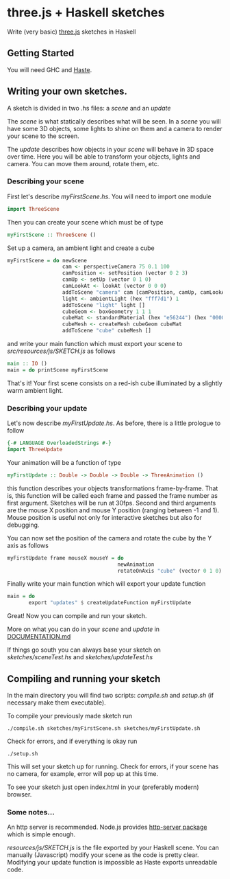 # three.js + Haskell sketches

Write (very basic) [three.js](https://threejs.org/) sketches in Haskell

## Getting Started

You will need GHC and [Haste](https://haste-lang.org/).

## Writing your own sketches.

A sketch is divided in two .hs files: a *scene* and an *update*

The *scene* is what statically describes what will be seen. In a *scene* you will have some 3D objects, some lights to shine on them and a camera to render your scene to the screen.

The *update* describes how objects in your *scene* will behave in 3D space over time. Here you will be able to transform your objects, lights and camera. You can move them around, rotate them, etc.

### Describing your scene

First let's describe *myFirstScene.hs*. You will need to import one module

```haskell
import ThreeScene
```

Then you can create your scene which must be of type

```haskell
myFirstScene :: ThreeScene ()
```

Set up a camera, an ambient light and create a cube

```haskell
myFirstScene = do newScene
                  cam <- perspectiveCamera 75 0.1 100
                  camPosition <- setPosition (vector 0 2 3)
                  camUp <- setUp (vector 0 1 0)
                  camLookAt <- lookAt (vector 0 0 0)
                  addToScene "camera" cam [camPosition, camUp, camLookAt]
                  light <- ambientLight (hex "fff7d1") 1
                  addToScene "light" light []
                  cubeGeom <- boxGeometry 1 1 1
                  cubeMat <- standardMaterial (hex "e56244") (hex "000000") 1 0.4
                  cubeMesh <- createMesh cubeGeom cubeMat
                  addToScene "cube" cubeMesh []
```

and write your main function which must export your scene to *src/resources/js/SKETCH.js* as follows

```haskell
main :: IO ()
main = do printScene myFirstScene
```

That's it! Your first scene consists on a red-ish cube illuminated by a slightly warm ambient light.

### Describing your update

Let's now describe *myFirstUpdate.hs*. As before, there is a little prologue to follow

```haskell
{-# LANGUAGE OverloadedStrings #-}
import ThreeUpdate
```

Your animation will be a function of type

```haskell
myFirstUpdate :: Double -> Double -> Double -> ThreeAnimation ()
```

this function describes your objects transformations frame-by-frame. That is, this function will be called each frame and passed the frame number as first argument. Sketches will be run at 30fps. Second and third arguments are the mouse X position and mouse Y position (ranging between -1 and 1). Mouse position is useful not only for interactive sketches but also for debugging.

You can now set the position of the camera and rotate the cube by the Y axis as follows

```haskell
myFirstUpdate frame mouseX mouseY = do
                                    newAnimation
                                    rotateOnAxis "cube" (vector 0 1 0) 0.05
```

Finally write your main function which will export your update function

```haskell
main = do
       export "updates" $ createUpdateFunction myFirstUpdate
```

Great! Now you can compile and run your sketch.

More on what you can do in your *scene* and *update* in [DOCUMENTATION.md](https://github.com/ivoelbert/threehs-no-electron/blob/master/DOCUMENTATION.md)

If things go south you can always base your sketch on *sketches/sceneTest.hs* and *sketches/updateTest.hs*

## Compiling and running your sketch

In the main directory you will find two scripts: *compile.sh* and *setup.sh* (if necessary make them executable).

To compile your previously made sketch run

```
./compile.sh sketches/myFirstScene.sh sketches/myFirstUpdate.sh
```

Check for errors, and if everything is okay run

```
./setup.sh
```

This will set your sketch up for running. Check for errors, if your scene has no camera, for example, error will pop up at this time.

To see your sketch just open index.html in your (preferably modern) browser.

### Some notes...

An http server is recommended. Node.js provides [http-server package](https://www.npmjs.com/package/http-server) which is simple enough.

*resources/js/SKETCH.js* is the file exported by your Haskell scene. You can manually (Javascript) modify your scene as the code is pretty clear. Modifying your update function is impossible as Haste exports unreadable code.
